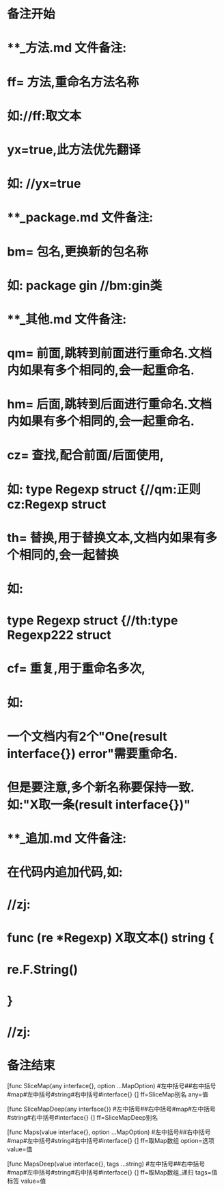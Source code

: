 # 备注开始
# **_方法.md 文件备注:
# ff= 方法,重命名方法名称
# 如://ff:取文本
#
# yx=true,此方法优先翻译
# 如: //yx=true


# **_package.md 文件备注:
# bm= 包名,更换新的包名称 
# 如: package gin //bm:gin类


# **_其他.md 文件备注:
# qm= 前面,跳转到前面进行重命名.文档内如果有多个相同的,会一起重命名.
# hm= 后面,跳转到后面进行重命名.文档内如果有多个相同的,会一起重命名.
# cz= 查找,配合前面/后面使用,
# 如: type Regexp struct {//qm:正则 cz:Regexp struct
#
# th= 替换,用于替换文本,文档内如果有多个相同的,会一起替换
# 如:
# type Regexp struct {//th:type Regexp222 struct
#
# cf= 重复,用于重命名多次,
# 如: 
# 一个文档内有2个"One(result interface{}) error"需要重命名.
# 但是要注意,多个新名称要保持一致. 如:"X取一条(result interface{})"


# **_追加.md 文件备注:
# 在代码内追加代码,如:
# //zj:
# func (re *Regexp) X取文本() string { 
#    re.F.String()
# }
# //zj:
# 备注结束

[func SliceMap(any interface{}, option ...MapOption) #左中括号##右中括号#map#左中括号#string#右中括号#interface{} {]
ff=SliceMap别名
any=值

[func SliceMapDeep(any interface{}) #左中括号##右中括号#map#左中括号#string#右中括号#interface{} {]
ff=SliceMapDeep别名

[func Maps(value interface{}, option ...MapOption) #左中括号##右中括号#map#左中括号#string#右中括号#interface{} {]
ff=取Map数组
option=选项
value=值

[func MapsDeep(value interface{}, tags ...string) #左中括号##右中括号#map#左中括号#string#右中括号#interface{} {]
ff=取Map数组_递归
tags=值标签
value=值
